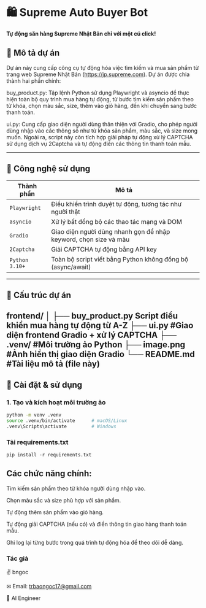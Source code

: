 # 🛍️ Supreme Auto Buyer Bot

**Tự động săn hàng Supreme Nhật Bản chỉ với một cú click!**

## 📌 Mô tả dự án
Dự án này cung cấp công cụ tự động hóa việc tìm kiếm và mua sản phẩm từ trang web Supreme Nhật Bản (https://jp.supreme.com). Dự án được chia thành hai phần chính:

buy_product.py: Tập lệnh Python sử dụng Playwright và asyncio để thực hiện toàn bộ quy trình mua hàng tự động, từ bước tìm kiếm sản phẩm theo từ khóa, chọn màu sắc, size, thêm vào giỏ hàng, đến khi chuyển sang bước thanh toán.

ui.py: Cung cấp giao diện người dùng thân thiện với Gradio, cho phép người dùng nhập vào các thông số như từ khóa sản phẩm, màu sắc, và size mong muốn. Ngoài ra, script này còn tích hợp giải pháp tự động xử lý CAPTCHA sử dụng dịch vụ 2Captcha và tự động điền các thông tin thanh toán mẫu.

---

## 🧠 Công nghệ sử dụng

| Thành phần         | Mô tả                                                                 |
|--------------------|-----------------------------------------------------------------------|
| `Playwright`       | Điều khiển trình duyệt tự động, tương tác như người thật              |
| `asyncio`          | Xử lý bất đồng bộ các thao tác mạng và DOM                           |
| `Gradio`           | Giao diện người dùng nhanh gọn để nhập keyword, chọn size và màu     |
| `2Captcha`         | Giải CAPTCHA tự động bằng API key                                     |
| `Python 3.10+`     | Toàn bộ script viết bằng Python không đồng bộ (async/await)          |

---

## 📂 Cấu trúc dự án

frontend/
│
├── buy_product.py Script điều khiển mua hàng tự động từ A-Z
├── ui.py #Giao diện frontend Gradio + xử lý CAPTCHA
├── .venv/ #Môi trường ảo Python
├── image.png #Ảnh hiển thị giao diện Gradio
└── README.md #Tài liệu mô tả (file này)
---

## 🚀 Cài đặt & sử dụng

### 1. Tạo và kích hoạt môi trường ảo

```bash
python -m venv .venv
source .venv/bin/activate      # macOS/Linux
.venv\Scripts\activate         # Windows
```
### Tải requirements.txt

```
pip install -r requirements.txt
```

## Các chức năng chính:

Tìm kiếm sản phẩm theo từ khóa người dùng nhập vào.

Chọn màu sắc và size phù hợp với sản phẩm.

Tự động thêm sản phẩm vào giỏ hàng.

Tự động giải CAPTCHA (nếu có) và điền thông tin giao hàng thanh toán mẫu.

Ghi log lại từng bước trong quá trình tự động hóa để theo dõi dễ dàng.


### Tác giả

✌️ bngoc

✉ Email: trbaongoc17@gmail.com

💼 AI Engineer
